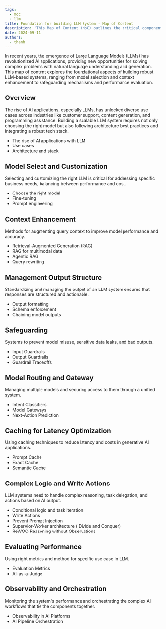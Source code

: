 ```yaml
---
tags:
  - moc
  - llm
title: Foundation for building LLM System - Map of Content
description: 'This Map of Content (MoC) outlines the critical components required to design and build a large language model (LLM) system, focusing on architecture, model customization, safeguarding, performance evaluation, and more.'
date: 2024-09-11
authors:
  - thanh
---
```


In recent years, the emergence of Large Language Models (LLMs) has revolutionized AI applications, providing new opportunities for solving complex problems with natural language understanding and generation. This map of content explores the foundational aspects of building robust LLM-based systems, ranging from model selection and context enhancement to safeguarding mechanisms and performance evaluation.

## Overview

The rise of AI applications, especially LLMs, has unlocked diverse use cases across industries like customer support, content generation, and programming assistance. Building a scalable LLM system requires not only choosing the right model but also following architecture best practices and integrating a robust tech stack.

- The rise of AI applications with LLM
- Use cases
- Architecture and stack

## Model Select and Customization

Selecting and customizing the right LLM is critical for addressing specific business needs, balancing between performance and cost.

- Choose the right model
- Fine-tuning
- Prompt engineering

## Context Enhancement

Methods for augmenting query context to improve model performance and accuracy.

- Retrieval-Augmented Generation (RAG)
- RAG for multimodal data
- Agentic RAG
- Query rewriting

## Management Output Structure

Standardizing and managing the output of an LLM system ensures that responses are structured and actionable.

- Output formatting
- Schema enforcement
- Chaining model outputs

## Safeguarding

Systems to prevent model misuse, sensitive data leaks, and bad outputs.

- Input Guardrails
- Output Guardrails
- Guardrail Tradeoffs

## Model Routing and Gateway

Managing multiple models and securing access to them through a unified system.

- Intent Classifiers
- Model Gateways
- Next-Action Prediction

## Caching for Latency Optimization

Using caching techniques to reduce latency and costs in generative AI applications.

- Prompt Cache
- Exact Cache
- Semantic Cache

## Complex Logic and Write Actions

LLM systems need to handle complex reasoning, task delegation, and actions based on AI output.

- Conditional logic and task iteration
- Write Actions
- Prevent Prompt Injection
- Supervior-Worker architecture ( Divide and Conquer)
- ReWOO Reasoning without Observations

## Evaluating Performance

Using right metrics and method for specific use case in LLM.

- Evaluation Metrics
- AI-as-a-Judge

## Observability and Orchestration

Monitoring the system's performance and orchestrating the complex AI workflows that tie the components together.

- Observability in AI Platforms
- AI Pipeline Orchestration
